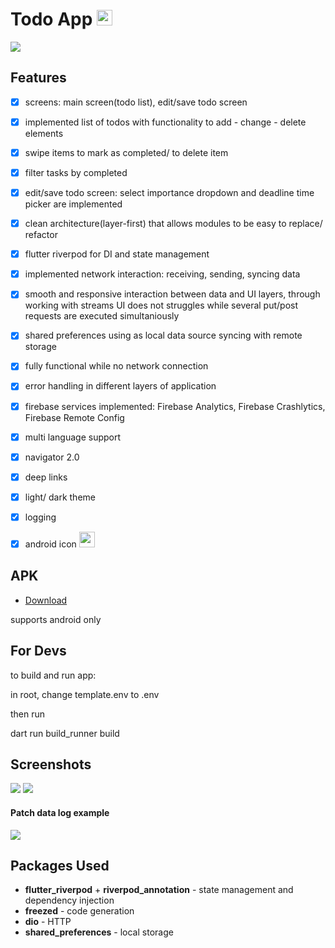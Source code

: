 # Todo App <img src="https://github.com/Sotonka/yandex_flutter_task/blob/2-Jason-Statham/INFO/images/0.png" width="25" />
<img src="https://github.com/Sotonka/yandex_flutter_task/blob/2-Jason-Statham/INFO/images/1.png">

## Features
- [x] screens: main screen(todo list), edit/save todo screen
      
- [x] implemented list of todos with functionality to add - change - delete elements
      
- [x] swipe items to mark as completed/ to delete item
      
- [x] filter tasks by completed
      
- [x] edit/save todo screen: select importance dropdown and deadline time picker are implemented
      
- [x] clean architecture(layer-first) that allows modules to be easy to replace/ refactor
      
- [x] flutter riverpod for DI and state management
      
- [x] implemented network interaction: receiving, sending, syncing data
      
- [x] smooth and responsive interaction between data and UI layers, through working with streams UI does not struggles while several put/post requests are executed simultaniously
      
- [x] shared preferences using as local data source syncing with remote storage
      
- [x] fully functional while no network connection
      
- [x] error handling in different layers of application

- [x] firebase services implemented: Firebase Analytics, Firebase Crashlytics, Firebase Remote Config

- [x] multi language support

- [x] navigator 2.0

- [x] deep links
      
- [x] light/ dark theme
      
- [x] logging
      
- [x] android icon <img src="https://github.com/Sotonka/yandex_flutter_task/blob/2-Jason-Statham/INFO/images/0.png" width="25" />

## APK
- [Download](https://github.com/Sotonka/todo_list/raw/main/INFO/app4.apk)
  
supports android only

## For Devs

to build and run app:

in root, change template.env to .env

then run

dart run build_runner build

## Screenshots
<img src="https://github.com/Sotonka/yandex_flutter_task/blob/2-Jason-Statham/INFO/images/2.png">
<img src="https://github.com/Sotonka/yandex_flutter_task/blob/2-Jason-Statham/INFO/images/3.png">

#### Patch data log example
<img src="https://github.com/Sotonka/yandex_flutter_task/blob/2-Jason-Statham/INFO/images/4.png">

## Packages Used
- **flutter_riverpod** + **riverpod_annotation** - state management and dependency injection
- **freezed** - code generation
- **dio** - HTTP
- **shared_preferences** - local storage
  
 
